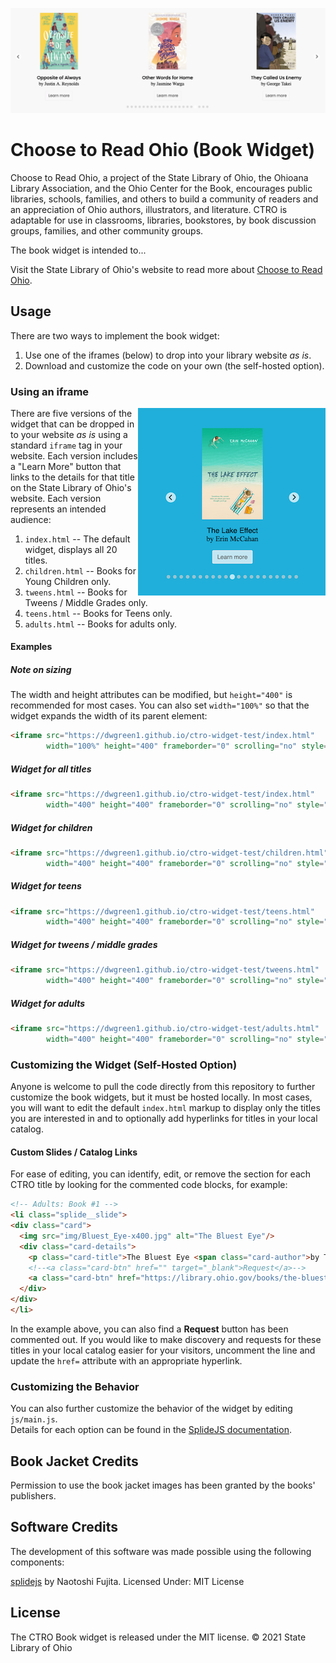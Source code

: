 <p align="center">
    <img src="img/hero.png">
</p>

# Choose to Read Ohio (Book Widget)
Choose to Read Ohio, a project of the State Library of Ohio, the Ohioana Library Association, and the Ohio Center for the Book, encourages public libraries, schools, families, and others to build a community of readers and an appreciation of Ohio authors, illustrators, and literature. CTRO is adaptable for use in classrooms, libraries, bookstores, by book discussion groups,  families, and other community groups.

The book widget is intended to...

Visit the State Library of Ohio's website to read more about [Choose to Read Ohio](https://library.ohio.gov/services-for-libraries/library-programs-development/ctro/).

## Usage

There are two ways to implement the book widget:
 1. Use one of the iframes (below) to drop into your library website _as is_.
 2. Download and customize the code on your own (the self-hosted option).

### Using an iframe
  
<img align="right" src="img/example.png">


There are five versions of the widget that can be dropped in to your website _as is_ using a standard `iframe` tag in your website. Each version includes a "Learn More" button that links to the details for that title on the State Library of Ohio's website. Each version represents an intended audience:

1. `index.html` -- The default widget, displays all 20 titles.
2. `children.html` -- Books for Young Children only.
3. `tweens.html` -- Books for Tweens / Middle Grades only.
4. `teens.html` -- Books for Teens only.
5. `adults.html` -- Books for adults only.

#### Examples

##### Note on sizing
The width and height attributes can be modified, but `height="400"` is recommended for most cases. You can also set `width="100%"` so that the widget expands the width of its parent element:

```html
<iframe src="https://dwgreen1.github.io/ctro-widget-test/index.html" 
        width="100%" height="400" frameborder="0" scrolling="no" style="margin:0 auto;"></iframe>
```  

##### Widget for all titles

```html
<iframe src="https://dwgreen1.github.io/ctro-widget-test/index.html" 
        width="400" height="400" frameborder="0" scrolling="no" style="margin:0 auto;"></iframe>
```

##### Widget for children

```html
<iframe src="https://dwgreen1.github.io/ctro-widget-test/children.html" 
        width="400" height="400" frameborder="0" scrolling="no" style="margin:0 auto;"></iframe>
```  

##### Widget for teens

```html
<iframe src="https://dwgreen1.github.io/ctro-widget-test/teens.html" 
        width="400" height="400" frameborder="0" scrolling="no" style="margin:0 auto;"></iframe>
```  

##### Widget for tweens / middle grades

```html
<iframe src="https://dwgreen1.github.io/ctro-widget-test/tweens.html" 
        width="400" height="400" frameborder="0" scrolling="no" style="margin:0 auto;"></iframe>
```  

##### Widget for adults

```html
<iframe src="https://dwgreen1.github.io/ctro-widget-test/adults.html" 
        width="400" height="400" frameborder="0" scrolling="no" style="margin:0 auto;"></iframe>
```  

### Customizing the Widget (Self-Hosted Option)
Anyone is welcome to pull the code directly from this repository to further customize the book widgets, but it must be hosted locally. In most cases, you will want to edit the default `index.html` markup to display only the titles you are interested in and to optionally add hyperlinks for titles in your local catalog.

#### Custom Slides / Catalog Links
For ease of editing, you can identify, edit, or remove the section for each CTRO title by looking for the commented code blocks, for example:

```html
<!-- Adults: Book #1 -->
<li class="splide__slide">
<div class="card">
  <img src="img/Bluest_Eye-x400.jpg" alt="The Bluest Eye"/>
  <div class="card-details">
	<p class="card-title">The Bluest Eye <span class="card-author">by Toni Morrison</span></p>
	<!--<a class="card-btn" href="" target="_blank">Request</a>-->
	<a class="card-btn" href="https://library.ohio.gov/books/the-bluest-eye/" target="_blank">Learn more</a>
  </div>
</div>
</li>
```  

In the example above, you can also find a **Request** button has been commented out. If you would like to make discovery and requests for these titles in your local catalog easier for your visitors, uncomment the line and update the `href=` attribute with an appropriate hyperlink.


### Customizing the Behavior
You can also further customize the behavior of the widget by editing `js/main.js`.  
Details for each option can be found in the [SplideJS documentation](https://github.com/Splidejs/splide).

## Book Jacket Credits
Permission to use the book jacket images has been granted by the books' publishers.

## Software Credits
The development of this software was made possible using the following components:

[splidejs](https://github.com/Splidejs/splide) by Naotoshi Fujita. Licensed Under: MIT License

## License
The CTRO Book widget is released under the MIT license. © 2021 State Library of Ohio
